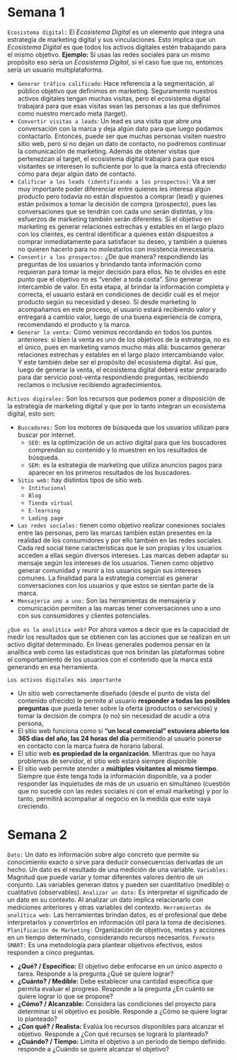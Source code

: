 # Semana 1
`Ecosistema digital:` El *Ecosistema Digital* es un elemento que integra una estrategia de marketing digital y sus vinculaciones. Esto implica que un *Ecosistema Digital* es que todos los activos digitales estén trabajando para el mismo objetivo. **Ejemplo:** Si usas las redes sociales para un mismo propósito eso sería un *Ecosistema Digital*, si el caso fue que no, entonces sería un usuario multiplataforma.
- `Generar tráfico calificado`: Hace referencia a la segmentación, al público objetivo que definimos en marketing. Seguramente nuestros activos digitales tengan muchas visitas, pero el ecosistema digital trabajará para que esas visitas sean las personas a las que definimos como nuestro mercado meta (target).
- `Convertir visitas a leads`: Un lead es una visita que abre una conversación con la marca y deja algún dato para que luego podamos contactarlo. Entonces, puede ser que muchas personas visiten nuestro sitio web, pero si no dejan un dato de contacto, no podremos continuar la comunicación de marketing. Además de obtener visitas que pertenezcan al target, el ecosistema digital trabajará para que esos visitantes se interesen lo suficiente por lo que la marca está ofreciendo cómo para dejar algún dato de contacto.
- `Calificar a los leads (identificando a los prospectos)`: Va a ser muy importante poder diferenciar entre quienes les interesa algún producto pero todavía no están dispuestos a comprar (lead) y quienes están próximos a tomar la decisión de compra (prospecto), pues las conversaciones que se tendrán con cada uno serán distintas, y los esfuerzos de marketing también serán diferentes. Si el objetivo en marketing es generar relaciones estrechas y estables en el largo plazo con los clientes, es central identificar a quienes están dispuestos a comprar inmediatamente para satisfacer su deseo, y también a quienes no quieren hacerlo para no molestarlos con insistencia innecesaria.
- `Consentir a los prospectos:`  ¿De qué manera? respondiendo las preguntas de los usuarios y brindando tanta información como requieran para tomar la mejor decisión para ellos. No te olvides en este punto que el objetivo no es “vender a toda costa”. Sino generar intercambio de valor. En esta etapa, al brindar la información completa y correcta, el usuario estará en condiciones de decidir cuál es el mejor producto según su necesidad y deseo. Si desde marketing lo acompañamos en este proceso, el usuario estará recibiendo valor y entregará a cambio valor, luego de una buena experiencia de compra, recomendando el producto y la marca.
- `Generar la venta:` Como venimos recordando en todos los puntos anteriores: si bien la venta es uno de los objetivos de la estrategia, no es el único, pues en marketing vamos mucho más allá: buscamos generar relaciones estrechas y estables en el largo plazo intercambiando valor. Y este también debe ser el propósito del ecosistema digital.  Así que, luego de generar la venta, el ecosistema digital deberá estar preparado para dar servicio post-venta respondiendo preguntas, recibiendo reclamos o inclusive recibiendo agradecimientos.

`Activos digirales:` Son los recursos que podemos poner a disposición de la estrategia de marketing digital y que por lo tanto integran un ecosistema digital, esto son:
- `Buscadores:` Son los motores de búsqueda que los usuarios utilizan para buscar por internet.
	- `SEO:` es la optimización de un activo digital para que los buscadores comprendan su contenido y lo muestren en los resultados de búsqueda.
	- `SEM:` es la estrategia de marketing que utiliza anuncios pagos para aparecer en los primeros resultados de los buscadores.
- `Sitio web:` hay distintos tipos de sitio web.
	- `Intitucional`
	- `Blog`
	- `Tienda virtual`
	- `E-learning`
	- `Lading page`
- `Las redes sociales:` tienen como objetivo realizar conexiones sociales entre las personas, pero las marcas también están presentes en la realidad de los consumidores y por ello también en las redes sociales. Cada red social tiene características que le son propias y los usuarios acceden a ellas según diversos intereses. Las marcas deben adaptar su mensaje según los intereses de los usuarios. Tienen como objetivo generar comunidad y reunir a los usuarios según sus intereses comunes. La finalidad para la estrategia comercial es generar conversaciones con los usuarios y que estos se sientan parte de la marca.
- `Mensajeria uno a uno:` Son las herramientas de mensajería y comunicación permiten a las marcas tener conversaciones uno a uno con sus consumidores y clientes potenciales.

`¿Qué es la analítica web?` Por ahora vamos a decir que es la capacidad de medir los resultados que se obtienen con las acciones que se realizan en un activo digital determinado. En líneas generales podemos pensar en la analítica web como las estadísticas que nos brindan las plataformas sobre el comportamiento de los usuarios con el contenido que la marca está generando en esa herramienta.

`Los activos digitales más importante`
- Un sitio web correctamente diseñado (desde el punto de vista del contenido ofrecido) le permite al usuario **responder a todas las posibles preguntas** que pueda tener sobre la oferta (productos o servicios) y tomar la decisión de compra (o no) sin necesidad de acudir a otra persona,
- El sitio web funciona como si **“un local comercial” estuviera abierto los 365 días del año, las 24 horas del día** permitiendo al usuario ponerse en contacto con la marca fuera de horario laboral.
- El sitio web **es propiedad de la organización**. Mientras que no haya problemas de servidor, el sitio web estará siempre disponible
- El sitio web permite atender a **múltiples visitantes al mismo tiempo**. Siempre que éste tenga toda la información disponible, va a poder responder las inquietudes de más de un usuario en simultáneo (cuestión que no sucede con las redes sociales ni con el email marketing) y por lo tanto, permitirá acompañar al negocio en la medida que este vaya creciendo.
# Semana 2
`Dato:` Un dato es información sobre algo concreto que permite su conocimiento exacto o sirve para deducir consecuencias derivadas de un hecho. Un dato es el resultado de una medición de una variable.
`Variables:` Magnitud que puede variar y tomar diferentes valores dentro de un conjunto. Las variables generan datos y pueden ser cuantitativo (medible) o cualitativo (observables).
`Analizar un dato:` Es interpretar el significado de un dato en su contexto. Al analizar un dato implica relacionarlo con mediciones anteriores y otras variables del contexto.
`Herramientas de analítica web:` Las herramientas brindan datos, es el profesional que debe interpretarlos y convertirlos en información útil para la toma de decisiones.
`Planificación de Marketing:` Organización de objetivos, metas y acciones en un tiempo determinado, considerando recursos necesarios.
`Formato SMART:` Es una metodología para plantear objetivos efectivos, estos responden a cinco preguntas.
- **¿Qué? / Especifico:** El objetivo debe enfocarse en un único aspecto o tarea. Responde a la pregunta ¿Qué se quiere lograr?
- **¿Cuánto? / Medible:** Debe establecer una cantidad específica que permita evaluar el progreso. Responde a la pregunta ¿En cuánto se quiere lograr lo que se propone?
- **¿Cómo? / Alcanzable:** Considera las condiciones del proyecto para determinar si el objetivo es posible. Responde a ¿Cómo se quiere lograr lo planteado?
- **¿Con qué? / Realista:** Evalúa los recursos disponibles para alcanzar el objetivo. Responde a ¿Con qué recursos se logrará lo planteado?
- **¿Cuándo? / Tiempo:** Limita el objetivo a un período de tiempo definido. responde a ¿Cuándo se quiere alcanzar el objetivo?
